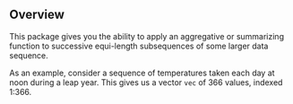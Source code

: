 ## Overview

This package gives you the ability to apply an aggregative or summarizing function to successive equi-length subsequences of some larger data sequence.

As an example, consider a sequence of temperatures taken each day at noon during a leap year. This gives us a vector `vec` of 366 values, indexed 1:366.

